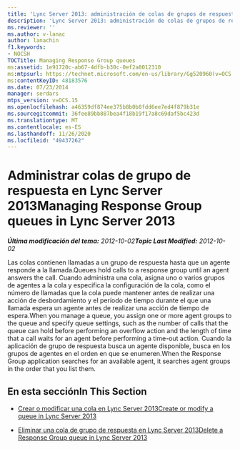 ```yaml
---
title: 'Lync Server 2013: administración de colas de grupos de respuesta'
description: 'Lync Server 2013: administración de colas de grupos de respuesta.'
ms.reviewer: ''
ms.author: v-lanac
author: lanachin
f1.keywords:
- NOCSH
TOCTitle: Managing Response Group queues
ms:assetid: 1e91720c-ab67-4dfb-b30c-0ef2a8012310
ms:mtpsurl: https://technet.microsoft.com/en-us/library/Gg520960(v=OCS.15)
ms:contentKeyID: 48183576
ms.date: 07/23/2014
manager: serdars
mtps_version: v=OCS.15
ms.openlocfilehash: a46359df874ee375b8b0b8fdd6ee7ed4f879b31e
ms.sourcegitcommit: 36fee89bb887bea4f18b19f17a8c69daf5bc423d
ms.translationtype: MT
ms.contentlocale: es-ES
ms.lasthandoff: 11/26/2020
ms.locfileid: "49437262"
---
```

# <a name="managing-response-group-queues-in-lync-server-2013"></a><span data-ttu-id="b0617-103">Administrar colas de grupo de respuesta en Lync Server 2013</span><span class="sxs-lookup"><span data-stu-id="b0617-103">Managing Response Group queues in Lync Server 2013</span></span>

<div data-xmlns="http://www.w3.org/1999/xhtml">

<div class="topic" data-xmlns="http://www.w3.org/1999/xhtml" data-msxsl="urn:schemas-microsoft-com:xslt" data-cs="https://msdn.microsoft.com/">

<div data-asp="https://msdn2.microsoft.com/asp">



</div>

<div id="mainSection">

<div id="mainBody"><span data-ttu-id="b0617-104">

<span> </span></span><span class="sxs-lookup"><span data-stu-id="b0617-104">

<span> </span></span></span>

<span data-ttu-id="b0617-105">_**Última modificación del tema:** 2012-10-02_</span><span class="sxs-lookup"><span data-stu-id="b0617-105">_**Topic Last Modified:** 2012-10-02_</span></span>

<span data-ttu-id="b0617-106">Las colas contienen llamadas a un grupo de respuesta hasta que un agente responde a la llamada.</span><span class="sxs-lookup"><span data-stu-id="b0617-106">Queues hold calls to a response group until an agent answers the call.</span></span> <span data-ttu-id="b0617-107">Cuando administra una cola, asigna uno o varios grupos de agentes a la cola y especifica la configuración de la cola, como el número de llamadas que la cola puede mantener antes de realizar una acción de desbordamiento y el período de tiempo durante el que una llamada espera un agente antes de realizar una acción de tiempo de espera.</span><span class="sxs-lookup"><span data-stu-id="b0617-107">When you manage a queue, you assign one or more agent groups to the queue and specify queue settings, such as the number of calls that the queue can hold before performing an overflow action and the length of time that a call waits for an agent before performing a time-out action.</span></span> <span data-ttu-id="b0617-108">Cuando la aplicación de grupo de respuesta busca un agente disponible, busca en los grupos de agentes en el orden en que se enumeren.</span><span class="sxs-lookup"><span data-stu-id="b0617-108">When the Response Group application searches for an available agent, it searches agent groups in the order that you list them.</span></span>

<div>

## <a name="in-this-section"></a><span data-ttu-id="b0617-109">En esta sección</span><span class="sxs-lookup"><span data-stu-id="b0617-109">In This Section</span></span>

  - [<span data-ttu-id="b0617-110">Crear o modificar una cola en Lync Server 2013</span><span class="sxs-lookup"><span data-stu-id="b0617-110">Create or modify a queue in Lync Server 2013</span></span>](lync-server-2013-create-or-modify-a-queue.md)

  - [<span data-ttu-id="b0617-111">Eliminar una cola de grupo de respuesta en Lync Server 2013</span><span class="sxs-lookup"><span data-stu-id="b0617-111">Delete a Response Group queue in Lync Server 2013</span></span>](lync-server-2013-delete-a-response-group-queue.md)

<span data-ttu-id="b0617-112"></div>

</div>

<span> </span>

</div>

</div>

</span><span class="sxs-lookup"><span data-stu-id="b0617-112"></div>

</div>

<span> </span>

</div>

</div>

</span></span></div>

